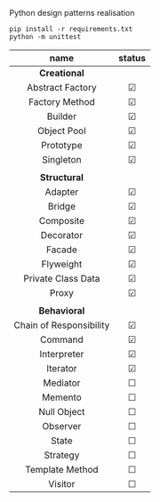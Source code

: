 Python design patterns realisation

```commandline
pip install -r requirements.txt
python -m unittest
```

|          name           |  status  |
|:-----------------------:|:--------:|
|    <b>Creational<b>     |          |
|    Abstract Factory     | &#x2611; |
|     Factory Method      | &#x2611; |
|         Builder         | &#x2611; |
|       Object Pool       | &#x2611; |
|        Prototype        | &#x2611; |
|        Singleton        | &#x2611; |
|                         |          |
|    <b>Structural</b>    |          |
|         Adapter         | &#x2611; |
|         Bridge          | &#x2611; |
|        Composite        | &#x2611; |
|        Decorator        | &#x2611; |
|         Facade          | &#x2611; |
|        Flyweight        | &#x2611; |
|   Private Class Data    | &#x2611; |
|          Proxy          | &#x2611; |
|                         |          |
|    <b>Behavioral</b>    |          |
| Chain of Responsibility | &#x2611; |
|         Command         | &#x2611; |
|       Interpreter       | &#x2611; |
|        Iterator         | &#x2611; |
|        Mediator         | &#x2610; |
|         Memento         | &#x2610; |
|       Null Object       | &#x2610; |
|        Observer         | &#x2610; |
|          State          | &#x2610; |
|        Strategy         | &#x2610; |
|     Template Method     | &#x2610; |
|         Visitor         | &#x2610; |
